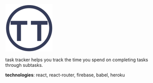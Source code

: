<img src="https://github.com/ashbadger/task-tracker/blob/master/public/images/logo_dark.png?raw=true" height="150"> 

task tracker helps you track the time you spend on completing tasks through subtasks.

**technologies**: react, react-router, firebase, babel, heroku
